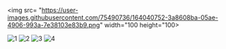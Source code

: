 <img src= "https://user-images.githubusercontent.com/75490736/164040752-3a8608ba-05ae-4906-993a-7e38103e83b9.png" width="100 height="100>

![1](https://user-images.githubusercontent.com/75490736/164040752-3a8608ba-05ae-4906-993a-7e38103e83b9.png)
![2](https://user-images.githubusercontent.com/75490736/164040756-aba02573-ae9f-4374-9525-80aece53f754.png)
![3](https://user-images.githubusercontent.com/75490736/164040762-2e88ad35-6992-465d-855a-e1774738f70e.png)
![4](https://user-images.githubusercontent.com/75490736/164040766-e3ae03ae-a32e-40a9-9b21-229ce4d1d496.png)
